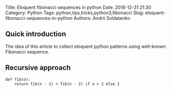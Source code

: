 Title: Eloquent fibonacci sequences in python
Date: 2016-12-31 21:30
Category: Python
Tags: python,tips,tricks,python3,fibonacci
Slug: eloquent-fibonacci-sequences-in-python
Authors: Andrii Soldatenko


## Quick introduction
The idea of this article to collect eloquent python patterns using well-known
Fibonacci sequence.

## Recursive approach
```
def fib(n):
    return fib(n - 1) + fib(n - 2) if n > 2 else 1
```
